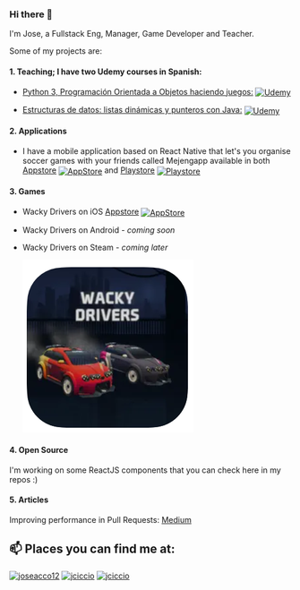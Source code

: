 ### Hi there 👋 

I'm Jose, a Fullstack Eng, Manager, Game Developer and Teacher.

Some of my projects are:
#### 1. Teaching; I have two Udemy courses in Spanish:

   - [Python 3, Programación Orientada a Objetos haciendo juegos:](https://www.udemy.com/course/programacion-orientada-a-objetos-haciendo-juegos-con-python/?couponCode=COUPON1499) <a href="https://www.udemy.com/course/programacion-orientada-a-objetos-haciendo-juegos-con-python/?couponCode=COUPON1499" target="blank"><img align="center" src="https://cdn.jsdelivr.net/npm/simple-icons@9.11.0/icons/udemy.svg" alt="Udemy" height="24" width="36" /></a>

   - [Estructuras de datos: listas dinámicas y punteros con Java:](https://www.udemy.com/course/programacion-orientada-a-objetos-haciendo-juegos-con-python/?referralCode=77B2A2FA3ACED1C01215) <a href="https://www.udemy.com/course/programacion-orientada-a-objetos-haciendo-juegos-con-python/?referralCode=77B2A2FA3ACED1C01215" target="blank"><img align="center" src="https://cdn.jsdelivr.net/npm/simple-icons@9.11.0/icons/udemy.svg" alt="Udemy" height="24" width="36" /></a>

#### 2. Applications
   - I have a mobile application based on React Native that let's you organise soccer games with your friends called Mejengapp available in both [Appstore](https://apps.apple.com/us/app/mejengapp/id1479790993) <a href="https://apps.apple.com/us/app/mejengapp/id1479790993" target="blank"><img align="center" src="https://cdn.jsdelivr.net/npm/simple-icons@9.11.0/icons/appstore.svg" alt="AppStore" height="24" width="36" /></a>  and [Playstore](https://play.google.com/store/apps/details?id=net.jciccio.mejengapp) <a href="https://play.google.com/store/apps/details?id=net.jciccio.mejengapp" target="blank"><img align="center" src="https://cdn.jsdelivr.net/npm/simple-icons@9.11.0/icons/googleplay.svg" alt="Playstore" height="24" width="36" /></a>
     

#### 3. Games

   - Wacky Drivers on iOS  [Appstore](https://apps.apple.com/ms/app/wacky-drivers/id1625610738) <a href="https://apps.apple.com/ms/app/wacky-drivers/id1625610738" target="blank"><img align="center" src="https://cdn.jsdelivr.net/npm/simple-icons@9.11.0/icons/appstore.svg" alt="AppStore" height="24" width="36" /></a>
   - Wacky Drivers on Android - _coming soon_ 
   - Wacky Drivers on Steam - _coming later_
  
     ![alt text](https://github.com/jciccio/jciccio/blob/master/wackydrivers.PNG)


 
#### 4. Open Source
I'm working on some ReactJS components that you can check here in my repos :)

#### 5. Articles

Improving performance in Pull Requests: [Medium](https://medium.com/@jciccio/improving-performance-in-pull-requests-46db23d246bd)




## 📫 Places you can find me at:

<a href="https://twitter.com/joseacco12" target="blank"><img align="center" src="https://cdn.jsdelivr.net/npm/simple-icons@9.11.0/icons/twitter.svg" alt="joseacco12" height="24" width="36" /></a>
<a href="https://www.linkedin.com/in/jciccio/" target="blank"><img align="center" src="https://cdn.jsdelivr.net/npm/simple-icons@9.11.0/icons/linkedin.svg" alt="jciccio" height="24" width="36" /></a>
<a href="https://www.twitch.tv/joseaco" target="blank"><img align="center" src="https://cdn.jsdelivr.net/npm/simple-icons@9.11.0/icons/twitch.svg" alt="jciccio" height="24" width="36" /></a>






<!--
**jciccio/jciccio** is a ✨ _special_ ✨ repository because its `README.md` (this file) appears on your GitHub profile.

Here are some ideas to get you started:

- 🔭 I’m currently working on ...
- 🌱 I’m currently learning ...
- 👯 I’m looking to collaborate on ...
- 🤔 I’m looking for help with ...
- 💬 Ask me about ...
- 📫 How to reach me: ...
- 😄 Pronouns: ...
- ⚡ Fun fact: ...
-->
